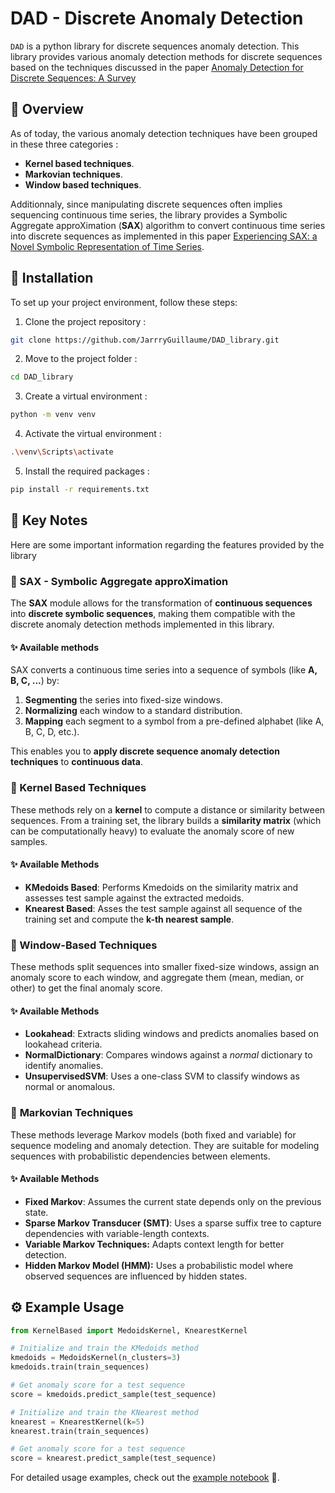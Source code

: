 # DAD - Discrete Anomaly Detection

`DAD` is a python library for discrete sequences anomaly detection. This library provides various anomaly detection methods for discrete sequences based on the techniques discussed in the paper [Anomaly Detection for Discrete Sequences: A Survey](https://ieeexplore.ieee.org/document/5645624)

##  🔄 Overview
As of today, the various anomaly detection techniques have been grouped in these three categories : 
- **Kernel based techniques**.
- **Markovian techniques**.
- **Window based techniques**.

Additionnaly, since manipulating discrete sequences often implies sequencing continuous time series, the library provides a Symbolic Aggregate approXimation (**SAX**) algorithm to convert continuous time series into discrete sequences as implemented in this paper [Experiencing SAX: a Novel Symbolic Representation of Time Series](https://link.springer.com/article/10.1007/s10618-007-0064-z).

## 💾 Installation

To set up your project environment, follow these steps:

1. Clone the project repository :
```bash
git clone https://github.com/JarrryGuillaume/DAD_library.git
```
2. Move to the project folder :
```bash
cd DAD_library
```

3. Create a virtual environment :
```bash
python -m venv venv
```
4. Activate the virtual environment :
```bash
.\venv\Scripts\activate
```
5. Install the required packages :
```bash
pip install -r requirements.txt
```

## 📘 Key Notes
Here are some important information regarding the features provided by the library
### 📏 SAX - Symbolic Aggregate approXimation
The **SAX** module allows for the transformation of **continuous sequences** into **discrete symbolic sequences**, making them compatible with the discrete anomaly detection methods implemented in this library.

#### ✨ **Available methods**
SAX converts a continuous time series into a sequence of symbols (like **A, B, C, ...**) by:  
1. **Segmenting** the series into fixed-size windows.  
2. **Normalizing** each window to a standard distribution.  
3. **Mapping** each segment to a symbol from a pre-defined alphabet (like A, B, C, D, etc.).  

This enables you to **apply discrete sequence anomaly detection techniques** to **continuous data**.  

### 🧮 Kernel Based Techniques

These methods rely on a **kernel** to compute a distance or similarity between sequences. From a training set, the library builds a **similarity matrix** (which can be computationally heavy) to evaluate the anomaly score of new samples. 

#### ✨ **Available Methods**
- **KMedoids Based**: Performs Kmedoids on the similarity matrix and assesses test sample against the extracted medoids. 
- **Knearest Based**: Asses the test sample against all sequence of the training set and compute the **k-th nearest sample**. 

### 🚪 Window-Based Techniques
These methods split sequences into smaller fixed-size windows, assign an anomaly score to each window, and aggregate them (mean, median, or other) to get the final anomaly score.

#### ✨ **Available Methods**

- **Lookahead**: Extracts sliding windows and predicts anomalies based on lookahead criteria.
- **NormalDictionary**: Compares windows against a *normal* dictionary to identify anomalies.
- **UnsupervisedSVM**: Uses a one-class SVM to classify windows as normal or anomalous.

### 🎲 **Markovian Techniques**
These methods leverage Markov models (both fixed and variable) for sequence modeling and anomaly detection. They are suitable for modeling sequences with probabilistic dependencies between elements.

#### ✨ **Available Methods**
- **Fixed Markov**: Assumes the current state depends only on the previous state.
- **Sparse Markov Transducer (SMT)**: Uses a sparse suffix tree to capture dependencies with variable-length contexts.
- **Variable Markov Techniques:** Adapts context length for better detection.
- **Hidden Markov Model (HMM):** Uses a probabilistic model where observed sequences are influenced by hidden states.

## ⚙️ **Example Usage**
```python
from KernelBased import MedoidsKernel, KnearestKernel

# Initialize and train the KMedoids method
kmedoids = MedoidsKernel(n_clusters=3)
kmedoids.train(train_sequences)

# Get anomaly score for a test sequence
score = kmedoids.predict_sample(test_sequence)

# Initialize and train the KNearest method
knearest = KnearestKernel(k=5)
knearest.train(train_sequences)

# Get anomaly score for a test sequence
score = knearest.predict_sample(test_sequence)
```
For detailed usage examples, check out the [example notebook](computer_dataset.ipynb) 📝.
